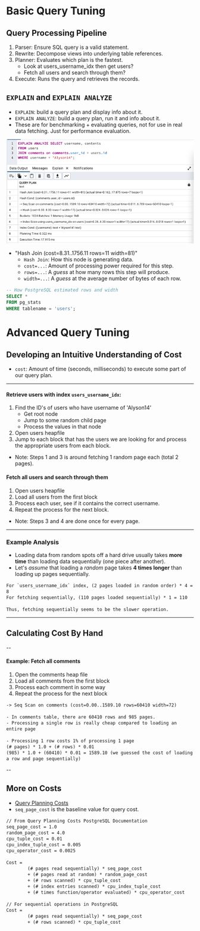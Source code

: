 # Basic Query Tuning

## Query Processing Pipeline

1. Parser: Ensure SQL query is a valid statement.
2. Rewrite: Decompose views into underlying table references.
3. Planner: Evaluates which plan is the fastest.
   - Look at users_username_idx then get users?
   - Fetch all users and search through them?
4. Execute: Runs the query and retrieves the records.

## `EXPLAIN` and `EXPLAIN ANALYZE`

- `EXPLAIN`: build a query plan and display info about it.
- `EXPLAIN ANALYZE`: build a query plan, run it and info about it.
- These are for benchmarking + evaluating queries, not for use in real data fetching. Just for performance evaluation.

<img src="../pics/explain_analyze.png" />

- "Hash Join (cost=8.31..1756.11 rows=11 width=81)"
  - `Hash Join`: How this node is generating data.
  - `cost=...`: Amount of processing power required for this step.
  - `rows=...`: A _guess_ at how many rows this step will produce.
  - `width=...`: A _guess_ at the average number of bytes of each row.

```sql
-- How PostgreSQL estimated rows and width
SELECT *
FROM pg_stats
WHERE tablename = 'users';
```

# Advanced Query Tuning

## Developing an Intuitive Understanding of Cost

- `cost`: Amount of time (seconds, milliseconds) to execute some part of our query plan.

---

#### Retrieve users with index `users_username_idx`:

1. Find the ID's of users who have username of 'Alyson14'
   - Get root node
   - Jump to some random child page
   - Process the values in that node
2. Open users heapfile
3. Jump to each block that has the users we are looking for and process the appropriate users from each block.

- Note: Steps 1 and 3 is around fetching 1 random page each (total 2 pages).

#### Fetch all users and search through them

1. Open users heapfile
2. Load all users from the first block
3. Process each user, see if it contains the correct username.
4. Repeat the process for the next block.

- Note: Steps 3 and 4 are done once for every page.

---

### Example Analysis

- Loading data from random spots off a hard drive usually takes **more time** than loading data sequentially (one piece after another).
- Let's _assume_ that loading a _random_ page takes **4 times longer** than loading up pages sequentially.

```
For `users_username_idx` index, (2 pages loaded in random order) * 4 = 8
For fetching sequentially, (110 pages loaded sequentially) * 1 = 110

Thus, fetching sequentially seems to be the slower operation.
```

---

## Calculating Cost By Hand

--

#### Example: Fetch all comments

1. Open the comments heap file
2. Load all comments from the first block
3. Process each comment in some way
4. Repeat the process for the next block

```
-> Seq Scan on comments (cost=0.00..1589.10 rows=60410 width=72)

- In comments table, there are 60410 rows and 985 pages.
- Processing a single row is really cheap compared to loading an entire page

- Processing 1 row costs 1% of processing 1 page
(# pages) * 1.0 + (# rows) * 0.01
(985) * 1.0 + (60410) * 0.01 = 1589.10 (we guessed the cost of loading a row and page sequentially)
```

--

## More on Costs

- [Query Planning Costs](https://www.postgresql.org/docs/current/runtime-config-query.html)
- `seq_page_cost` is the baseline value for query cost.

```
// From Query Planning Costs PostgreSQL Documentation
seq_page_cost = 1.0 
random_page_cost = 4.0
cpu_tuple_cost = 0.01
cpu_index_tuple_cost = 0.005
cpu_operator_cost = 0.0025

Cost =
        (# pages read sequentially) * seq_page_cost
        + (# pages read at random) * random_page_cost
        + (# rows scanned) * cpu_tuple_cost
        + (# index entries scanned) * cpu_index_tuple_cost
        + (# times function/operator evaluated) * cpu_operator_cost

// For sequential operations in PostgreSQL
Cost =
        (# pages read sequentially) * seq_page_cost
        + (# rows scanned) * cpu_tuple_cost
```

